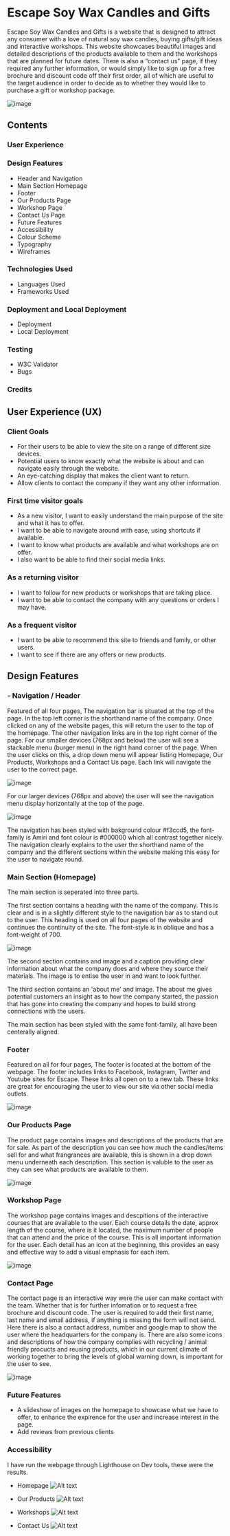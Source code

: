 # Escape Soy Wax Candles and Gifts

Escape Soy Wax Candles and Gifts is a website that is designed to attract any consumer with a love of natural soy wax candles, buying gifts/gift ideas and interactive workshops. This website showcases beautiful images and detailed descriptions of the products available to them and the workshops that are planned for future dates. There is also a “contact us” page, if they required any further information, or would simply like to sign up for a free brochure and discount code off their first order, all of which are useful to the target audience in order to decide as to whether they would like to purchase a gift or workshop package. 

![image](https://github.com/NatalieLockyer/Escape/assets/137916682/5c93fa91-b9fc-48d8-97fe-4f3989cf0be7)

## Contents

### User Experience

### Design Features
* Header and Navigation
* Main Section Homepage
* Footer
* Our Products Page
* Workshop Page
* Contact Us Page
* Future Features
* Accessibility
* Colour Scheme
* Typography
* Wireframes

### Technologies Used
* Languages Used
* Frameworks Used

### Deployment and Local Deployment
* Deployment 
* Local Deployment

### Testing
* W3C Validator
* Bugs

### Credits 

## User Experience (UX)

### Client Goals

* For their users to be able to view the site on a range of different size devices.
*	Potential users to know exactly what the website is about and can navigate easily through the website. 
*	An eye-catching display that makes the client want to return.
*	Allow clients to contact the company if they want any other information.

### First time visitor goals 

*	As a new visitor, I want to easily understand the main purpose of the site and what it has to offer.
*	I want to be able to navigate around with ease, using shortcuts if available.
*	I want to know what products are available and what workshops are on offer.
*	I also want to be able to find their social media links.

### As a returning visitor

*	I want to follow for new products or workshops that are taking place.
*	I want to be able to contact the company with any questions or orders I may have.

### As a frequent visitor

*	I want to be able to recommend this site to friends and family, or other users.
*	I want to see if there are any offers or new products. 


## Design Features

### - Navigation / Header

Featured of all four pages, The navigation bar is situated at the top of the page. In the top left corner is the shorthand name of the company. Once clicked on any of the website pages, this will return the user to the top of the homepage. 
The other navigation links are in the top right corner of the page. For our smaller devices (768px and below) the user will see a stackable menu (burger menu) in the right hand corner of the page. When the user clicks on this, a drop down menu will appear listing Homepage, Our Products, Workshops and a Contact Us page. Each link will navigate the user to the correct page. 

![image](https://github.com/NatalieLockyer/Escape/assets/137916682/47fd6eb4-458e-48b5-baa8-0e3bdc898edb)

For our larger devices (768px and above) the user will see the navigation menu display horizontally at the top of the page.

![image](https://github.com/NatalieLockyer/Escape/assets/137916682/a8eb42cb-b88b-4bb4-8973-872f5fd16cc8)

The navigation has been styled with bakground colour #f3ccd5, the font-family is Amiri and font colour is #000000 which all contrast together nicely. The navigation clearly explains to the user the shorthand name of the company and the different sections within the website making this easy for the user to navigate round.

### Main Section (Homepage)
  The main section is seperated into three parts.  

The first section contains a heading with the name of the company. This is clear and is in a slightly different style to the              navigation bar as to stand out to the user. This heading is used on all four pages of the website and continues the continuity of the     site. The font-style is in oblique and has a font-weight of 700.

![image](https://github.com/NatalieLockyer/Escape/assets/137916682/1a3dbd56-bf7e-4878-b673-9fb2adbed7d7)

The second section contains and image and a caption providing clear information about what the company does and where they source        their materials. The image is to entise the user in and want to look further.

The third section contains an 'about me' and image. The about me gives potential customers an insight as to how the company started,      the passion that has gone into creating the company and hopes to build strong connections with the users.

The main section has been styled with the same font-family, all have been centerally aligned. 

### Footer

Featured on all for four pages, The footer is located at the bottom of the webpage. The footer includes links to Facebook, Instagram, Twitter and Youtube sites for Escape. These links all open on to a new tab. These links are great for encouraging the user to view our site via other social media outlets. 

![image](https://github.com/NatalieLockyer/Escape/assets/137916682/0a975623-870a-4bb3-b752-c67efc3ed677)

### Our Products Page

The product page contains images and descriptions of the products that are for sale. As part of the description you can see how much the candles/items sell for and what frangrances are available, this is shown in a drop down menu underneath each description. 
This section is valuble to the user as they can see what products are available to them.

![image](https://github.com/NatalieLockyer/Escape/assets/137916682/2883db29-e8ed-458a-aea7-f28a919c9d60)

### Workshop Page

The workshop page contains images and descpitions of the interactive courses that are available to the user. Each course details the date, approx length of the course, where is it located, the maximum number of people that can attend and the price of the course. This is all important information for the user. Each detail has an icon at the beginning, this provides an easy and effective way to add a visual emphasis for each item. 

![image](https://github.com/NatalieLockyer/Escape/assets/137916682/aaa104e1-4424-463c-98a6-5795bbe94235)

### Contact Page

The contact page is an interactive way were the user can make contact with the team. Whether that is for further infomation or to request a free brochure and discount code. The user is required to add their first name, last name and email address, if anything is missing the form will not send.
Here there is also a contact address, number and google map to show the user where the headquarters for the company is. 
There are also some icons and descriptions of how the company complies with recycling / animal friendly procucts and reusing products,  which in our current climate of working together to bring the levels of global warning down, is important for the user to see. 

![image](https://github.com/NatalieLockyer/Escape/assets/137916682/1e47c0a3-bc13-43f0-9d6b-927d23cfbde9)

### Future Features

* A slideshow of images on the homepage to showcase what we have to offer, to enhance the expirence for the user and increase interest in the page.
* Add reviews from previous clients

### Accessibility

I have run the webpage through Lighthouse on Dev tools, these were the results.

* Homepage
![Alt text](image-2.png)

* Our Products
![Alt text](image-3.png)

* Workshops 
![Alt text](image-4.png)

* Contact Us
![Alt text](image-5.png)